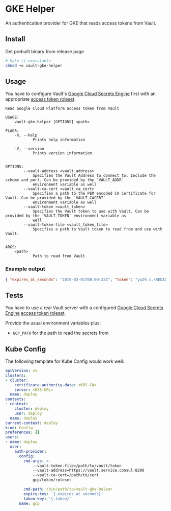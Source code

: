 # GKE Helper

An authentication provider for GKE that reads access tokens from Vault.

## Install

Get prebuilt binary from release page

```bash
# Make it executable
chmod +x vault-gke-helper
```

## Usage

You have to configure Vault's
[Google Cloud Secrets Engine](https://www.vaultproject.io/docs/secrets/gcp/index.html) first with
an appropriate
[access token roleset](https://www.vaultproject.io/docs/secrets/gcp/index.html#access-tokens).

```text
Read Google Cloud Platform access token from Vault

USAGE:
    vault-gke-helper [OPTIONS] <path>

FLAGS:
    -h, --help
            Prints help information

    -V, --version
            Prints version information


OPTIONS:
        --vault-address <vault_address>
            Specifies the Vault Address to connect to. Include the scheme and port. Can be provided by the `VAULT_ADDR`
            environment variable as well
        --vault-ca-cert <vault_ca_cert>
            Specifies a path to the PEM encoded CA Certificate for Vault. Can be provided by the `VAULT_CACERT`
            environment variable as well
        --vault-token <vault_token>
            Specifies the Vault token to use with Vault. Can be provided by the `VAULT_TOKEN` environment variable as
            well
        --vault-token-file <vault_token_file>
            Specifies a path to Vault token to read from and use with Vault.


ARGS:
    <path>
            Path to read from Vault

```

### Example output

```json
{ "expires_at_seconds": "2019-03-01T08:09:32Z", "token": "ya29.c.<REDACTED>" }
```

## Tests

You have to use a real Vault server with a configured
[Google Cloud Secrets Engine](https://www.vaultproject.io/docs/secrets/gcp/index.html)
[access token roleset](https://www.vaultproject.io/docs/secrets/gcp/index.html#access-tokens).

Provide the usual environment variables plus:

- `GCP_PATH` for the path to read the secrets from

## Kube Config

The following template for Kube Config would work well:

```yaml
apiVersion: v1
clusters:
- cluster:
    certificate-authority-data: <K8S-CA>
    server: <K8S-URL>
  name: deploy
contexts:
- context:
    cluster: deploy
    user: deploy
  name: deploy
current-context: deploy
kind: Config
preferences: {}
users:
- name: deploy
  user:
    auth-provider:
      config:
        cmd-args: >-
            --vault-token-file=/path/to/vault/token
            --vault-address=https://vault.service.consul:8200
            --vault-ca-cert=/path/to/cert
            gcp/token/roleset

        cmd-path: /bin/path/to/vault-gke-helper
        expiry-key: '{.expires_at_seconds}'
        token-key: '{.token}'
      name: gcp
```
